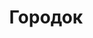 --- 
title: "Городок" 
site: "www.gorodokcompany.wix.com/krimeasaki" 
town: "Саки" 
tel: ["+79787224611, +380633219812, +380684718678, +79787224655"] 
address: "Россия, АР Крым, г. Саки ул.Советская 13-А второй этаж" 
mail: "gorodok-96500@mail.ru" 
--- 